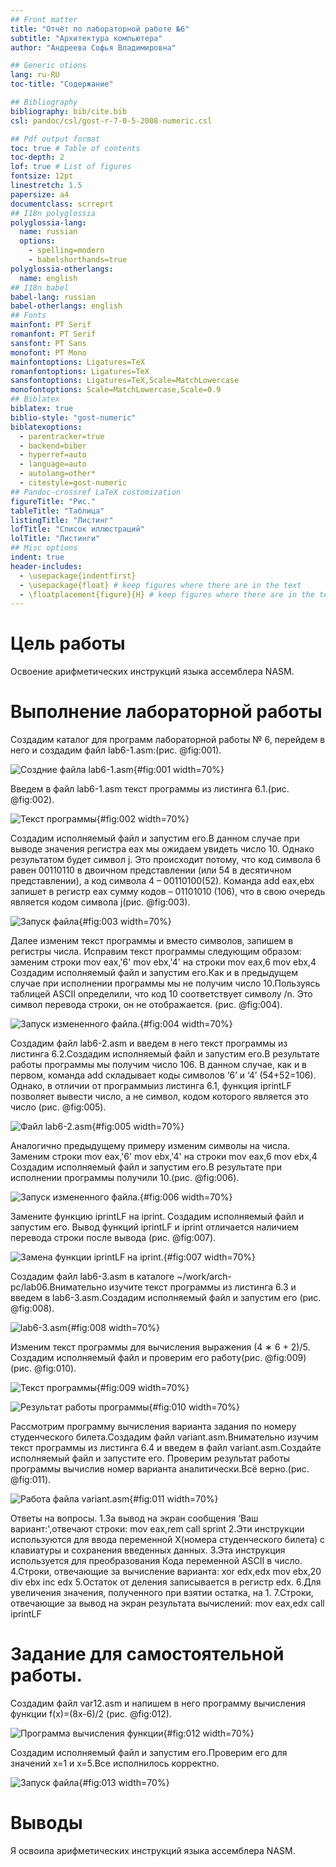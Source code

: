 ```yaml
---
## Front matter
title: "Отчёт по лабораторной работе №6"
subtitle: "Архитектура компьютера"
author: "Андреева Софья Владимировна"

## Generic otions
lang: ru-RU
toc-title: "Содержание"

## Bibliography
bibliography: bib/cite.bib
csl: pandoc/csl/gost-r-7-0-5-2008-numeric.csl

## Pdf output format
toc: true # Table of contents
toc-depth: 2
lof: true # List of figures
fontsize: 12pt
linestretch: 1.5
papersize: a4
documentclass: scrreprt
## I18n polyglossia
polyglossia-lang:
  name: russian
  options:
	- spelling=modern
	- babelshorthands=true
polyglossia-otherlangs:
  name: english
## I18n babel
babel-lang: russian
babel-otherlangs: english
## Fonts
mainfont: PT Serif
romanfont: PT Serif
sansfont: PT Sans
monofont: PT Mono
mainfontoptions: Ligatures=TeX
romanfontoptions: Ligatures=TeX
sansfontoptions: Ligatures=TeX,Scale=MatchLowercase
monofontoptions: Scale=MatchLowercase,Scale=0.9
## Biblatex
biblatex: true
biblio-style: "gost-numeric"
biblatexoptions:
  - parentracker=true
  - backend=biber
  - hyperref=auto
  - language=auto
  - autolang=other*
  - citestyle=gost-numeric
## Pandoc-crossref LaTeX customization
figureTitle: "Рис."
tableTitle: "Таблица"
listingTitle: "Листинг"
lofTitle: "Список иллюстраций"
lolTitle: "Листинги"
## Misc options
indent: true
header-includes:
  - \usepackage{indentfirst}
  - \usepackage{float} # keep figures where there are in the text
  - \floatplacement{figure}{H} # keep figures where there are in the text
---
```


# Цель работы

Освоение арифметических инструкций языка ассемблера NASM.

# Выполнение лабораторной работы

Создадим каталог для программ лабораторной работы № 6, перейдем в него и создадим файл lab6-1.asm:(рис. @fig:001).

![Создние файла lab6-1.asm](image/1.png){#fig:001 width=70%}

Введем в файл lab6-1.asm текст программы из листинга 6.1.(рис. @fig:002).
 
![Текст программы](image/2.png){#fig:002 width=70%}

Создадим исполняемый файл и запустим его.В данном случае при выводе значения регистра eax мы ожидаем увидеть число 10. Однако результатом будет символ j. Это происходит потому, что код символа 6 равен 00110110 в двоичном представлении (или 54 в десятичном представлении), а код символа 4 – 00110100(52). Команда add eax,ebx запишет в регистр eax сумму кодов – 01101010 (106), что в свою очередь является кодом символа j(рис. @fig:003).

![Запуск файла](image/3.png){#fig:003 width=70%}

Далее изменим текст программы и вместо символов, запишем в регистры числа. Исправим текст программы следующим образом: заменим строки
mov eax,'6'
mov ebx,'4'
на строки
mov eax,6
mov ebx,4
Создадим исполняемый файл и запустим его.Как и в предыдущем случае при исполнении программы мы не получим число 10.Пользуясь таблицей ASCII определили, что код 10 соответствует символу /n. Это символ перевода строки, он не отображается. (рис. @fig:004).

![Запуск измененного файла.](image/4.png){#fig:004 width=70%}

Создадим файл lab6-2.asm и введем в него текст программы из листинга 6.2.Создадим исполняемый файл и запустим его.В результате работы программы мы получим число 106. В данном случае, как и в первом, команда add складывает коды символов ‘6’ и ‘4’ (54+52=106). Однако, в отличии от программыиз листинга 6.1, функция iprintLF позволяет вывести число, а не символ, кодом которого является это число (рис. @fig:005).

![Файл lab6-2.asm](image/5.png){#fig:005 width=70%}

Аналогично предыдущему примеру изменим символы на числа. Заменим строки
mov eax,'6'
mov ebx,'4'
на строки
mov eax,6
mov ebx,4
Создадим исполняемый файл и запустим его.В результате при исполнении программы получили 10.(рис. @fig:006).
 
![Запуск измененного файла.](image/6.png){#fig:006 width=70%}

Замените функцию iprintLF на iprint. Создадим исполняемый файл и запустим его. Вывод функций iprintLF и iprint отличается наличием перевода строки после вывода (рис. @fig:007).

![Замена функции iprintLF на iprint.](image/7.png){#fig:007 width=70%}

Создадим файл lab6-3.asm в каталоге ~/work/arch-pc/lab06.Внимательно изучите текст программы из листинга 6.3 и введем в lab6-3.asm.Создадим исполняемый файл и запустим его (рис. @fig:008).

![lab6-3.asm ](image/8.png){#fig:008 width=70%}

Изменим текст программы для вычисления выражения (4 ∗ 6 + 2)/5. Создадим исполняемый файл и проверим его работу(рис. @fig:009) (рис. @fig:010).

![Текст программы](image/9.png){#fig:009 width=70%}

![Результат работы программы](image/10.png){#fig:010 width=70%}

Рассмотрим программу вычисления варианта задания по номеру студенческого билета.Создадим файл variant.asm.Внимательно изучим текст программы из листинга 6.4 и введем в файл variant.asm.Создайте исполняемый файл и запустите его. Проверим результат работы программы вычислив номер варианта аналитически.Всё верно.(рис. @fig:011).

![Работа файла variant.asm](image/11.png){#fig:011 width=70%}

Ответы на вопросы.
1.За вывод на экран сообщения ‘Ваш вариант:',отвечают строки:
mov eax,rem
call sprint
2.Эти инструкции используются для ввода переменной Х(номера студенческого билета) с клавиатуры и сохранения введенных данных.
3.Эта инструкция используется для преобразования Кода переменной ASCII в число.
4.Строки, отвечающие за вычисление варианта:
xor edx,edx
mov ebx,20
div ebx
inc edx 
5.Остаток от деления записывается в регистр edx.
6.Для увеличения значения, полученного при взятии остатка, на 1.
7.Строки, отвечающие за вывод на экран результата вычислений:
mov eax,edx
call iprintLF

# Задание для самостоятельной работы.

Создадим файл var12.asm и напишем в него программу вычисления функции f(x)=(8x-6)/2 (рис. @fig:012).

![Программа вычисления функции](image/12.png){#fig:012 width=70%}

Создадим исполняемый файл и запустим его.Проверим его для значений х=1 и х=5.Все исполнилось корректно.

![Запуск файла](image/13.png){#fig:013 width=70%}
 
# Выводы

Я освоила арифметических инструкций языка ассемблера NASM.

